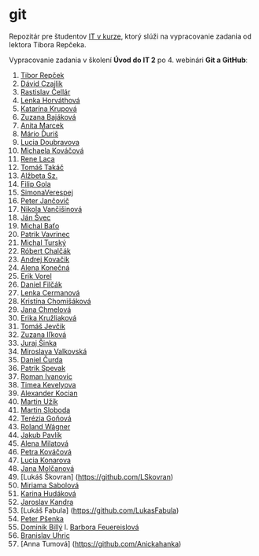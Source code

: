 # git
Repozitár pre študentov [IT v kurze](https://www.itvkurze.sk/), ktorý slúži na vypracovanie zadania od lektora Tibora Repčeka.

Vypracovanie zadania v školení **Úvod do IT 2** po 4. webinári **Git a GitHub**:

1. [Tibor Repček](https://github.com/tiborepcek)
1. [Dávid Czajlik](https://github.com/Cajlo89)
1. [Rastislav Čellár](https://github.com/Marrr2)
1. [Lenka Horváthová](https://github.com/lenkahorv)
1. [Katarína Krupová](https://github.com/22kate)
1. [Zuzana Bajáková](https://github.com/thezuz8)
1. [Anita Marcek](https://github.com/AnitaMarcek)
1. [Mário Ďuriš](https://github.com/MarioDuris)
1. [Lucia Doubravova](https://github.com/LuciaDoub)
1. [Michaela Kováčová](https://github.com/myshellsmith)
1. [Rene Laca](https://github.com/renelaca)
1. [Tomáš Takáč](https://github.com/TomTeki)
1. [Alžbeta Sz.](https://github.com/BettySz)
1. [Filip Gola](https://github.com/filip-gola)
1. [SimonaVerespej](https://github.com/simonaverespej)
1. [Peter Jančovič](https://github.com/peterjancovic)
1. [Nikola Vančišinová](https://github.com/Nikola109)
1. [Ján Švec](https://github.com/JanSvec)
1. [Michal Baťo](https://github.com/MajklBT)
1. [Patrik Vavrinec](https://github.com/Sherminator24)
1. [Michal Turský](https://github.com/MichalTursky)
1. [Róbert Chalčák](https://github.com/RobertChalcak)
1. [Andrej Kovačik](https://github.com/Andrej47)
1. [Alena Konečná](https://github.com/37Al)
1. [Erik Vorel](https://github.com/ErikVorel)
1. [Daniel Filčák](https://github.com/Filky)
1. [Lenka Cermanová](https://github.com/cerlenka)
1. [Kristína Chomišáková](https://github.com/tinachomisakova)
1. [Jana Chmelová](https://github.com/JanaChmela)
1. [Erika Kružliaková](https://github.com/Erin-Kruzliakova)
1. [Tomáš Jevčik](https://github.com/TomasJevcik)
1. [Zuzana Iľková](https://github.com/zuzka97)
1. [Juraj Šinka](https://github.com/JurajSinka)
1. [Miroslava Valkovská](https://github.com/mirka0310)
1. [Daniel Čurda](https://github.com/DanielCurda)
1. [Patrik Spevak](https://github.com/MrSingi)
1. [Roman Ivanovic](https://github.com/RomanIvanovic)
1. [Timea Kevelyova](https://github.com/Kevelka)
1. [Alexander Kocian](https://github.com/Al3xanderKo)
1. [Martin Užík](https://github.com/MartinUzik)
1. [Martin Sloboda](https://github.com/Martin1978)
1. [Terézia Goňová](https://github.com/Atereeeeeeez)
1. [Roland Wágner](https://github.com/Rallinko)
1. [Jakub Pavlík](https://github.com/kubo11)
1. [Alena Milatová](https://github.com/AlenkaH)
1. [Petra Kováčová](https://github.com/PetraKovacova)
1. [Lucia Konarova](https://github.com/LuciaKonarova)
1. [Jana Molčanová](https://github.com/JanaMolcanova)
1. [Lukáš Škovran] (https://github.com/LSkovran)
1. [Miriama Sabolová](https://github.com/miriamsabolova)
1. [Karina Hudáková](https://github.com/Karin14)
1. [Jaroslav Kandra](https://github.com/Jaroslav004/Repository.git)
1. [Lukáš Fabula] (https://github.com/LukasFabula)
1. [Peter Pšenka](https://github.com/PeterPsenka)
1. [Dominik Billý](https://github.com/Nikbi25)
l. [Barbora Feuereislová](https://github.com/BarbiF)
1. [Branislav Uhric](https://github.com/uhricb)
1. [Anna Tumová] (https://github.com/Anickahanka)
